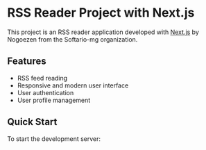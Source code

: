 # RSS Reader Project with Next.js

This project is an RSS reader application developed with [Next.js](https://nextjs.org) by Nogoezen from the Softario-mg organization.

## Features

- RSS feed reading
- Responsive and modern user interface
- User authentication
- User profile management

## Quick Start

To start the development server:
